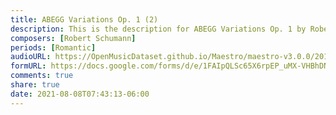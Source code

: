 ```yaml
---
title: ABEGG Variations Op. 1 (2)
description: This is the description for ABEGG Variations Op. 1 by Robert Schumann
composers: [Robert Schumann]
periods: [Romantic]
audioURL: https://OpenMusicDataset.github.io/Maestro/maestro-v3.0.0/2011/MIDI-Unprocessed_04_R1_2011_MID--AUDIO_R1-D2_06_Track06_wav.midi
formURL: https://docs.google.com/forms/d/e/1FAIpQLSc65X6rpEP_uMX-VHBhDNuJgfc2TudrljQgK6PeiUbu-7tJrg/viewform
comments: true
share: true
date: 2021-08-08T07:43:13-06:00
---
```

